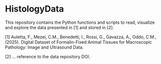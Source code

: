 # HistologyData

This repository contains the Python functions and scripts to read, visualize and explore the data presented in [1] and stored in [2]. 


[1] Auletta, F., Mezei, C.M., Benedetti, I., Rossi, G., Gavazza, A., Oddo, C.M., (2025). Digital Dataset of Formalin-Fixed Animal Tissues for  Macroscopic Pathology: Image and Ultrasound Data. 


[2] ... reference to the data repository DOI. 
